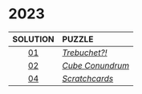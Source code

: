 # 2023

|   SOLUTION   | PUZZLE                                                  |
|:------------:|:--------------------------------------------------------|
| [01](01.php) | *[Trebuchet?!](https://adventofcode.com/2023/day/1)*    |
| [02](02.php) | *[Cube Conundrum](https://adventofcode.com/2023/day/2)* |
| [04](04.php) | *[Scratchcards](https://adventofcode.com/2023/day/4)*   |

